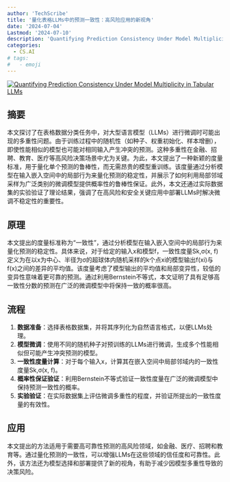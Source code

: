 ```yaml
---
author: 'TechScribe'
title: '量化表格LLMs中的预测一致性：高风险应用的新视角'
date: '2024-07-04'
Lastmod: '2024-07-10'
description: 'Quantifying Prediction Consistency Under Model Multiplicity in Tabular LLMs'
categories:
  - CS.AI
# tags:
#   - emoji
---
```


[![Quantifying Prediction Consistency Under Model Multiplicity in Tabular LLMs](https://arxiv-research-1301205113.cos.ap-guangzhou.myqcloud.com/images/2407.04173v1.pdf_0.jpg)](https://arxiv.org/abs/2407.04173v1)

## 摘要

本文探讨了在表格数据分类任务中，对大型语言模型（LLMs）进行微调时可能出现的多重性问题。由于训练过程中的随机性（如种子、权重初始化、样本增删），即使性能相似的模型也可能对相同输入产生冲突的预测。这种多重性在金融、招聘、教育、医疗等高风险决策场景中尤为关键。为此，本文提出了一种新颖的度量标准，用于量化单个预测的鲁棒性，而无需昂贵的模型重训练。该度量通过分析模型在输入嵌入空间中的局部行为来量化预测的稳定性，并展示了如何利用局部邻域采样为广泛类别的微调模型提供概率性的鲁棒性保证。此外，本文还通过实际数据集的实验验证了理论结果，强调了在高风险和安全关键应用中部署LLMs时解决微调不稳定性的重要性。<!--more-->

## 原理

本文提出的度量标准称为“一致性”，通过分析模型在输入嵌入空间中的局部行为来量化预测的稳定性。具体来说，对于给定的输入x和模型f，一致性度量Sk,σ(x, f)定义为在以x为中心、半径为σ的超球体内随机采样的k个点xi的模型输出f(xi)与f(x)之间的差异的平均值。该度量考虑了模型输出的平均值和局部变异性，较低的变异性意味着更可靠的预测。通过利用Bernstein不等式，本文证明了具有足够高一致性分数的预测在广泛的微调模型中将保持一致的概率很高。

## 流程

1. **数据准备**：选择表格数据集，并将其序列化为自然语言格式，以便LLMs处理。
2. **模型微调**：使用不同的随机种子对预训练的LLMs进行微调，生成多个性能相似但可能产生冲突预测的模型。
3. **一致性度量计算**：对于每个输入x，计算其在嵌入空间中局部邻域内的一致性度量Sk,σ(x, f)。
4. **概率性保证验证**：利用Bernstein不等式验证一致性度量在广泛的微调模型中保持预测一致性的概率。
5. **实验验证**：在实际数据集上评估微调多重性的程度，并验证所提出的一致性度量的有效性。

## 应用

本文提出的方法适用于需要高可靠性预测的高风险领域，如金融、医疗、招聘和教育等。通过量化预测的一致性，可以增强LLMs在这些领域的信任度和可靠性。此外，该方法还为模型选择和部署提供了新的视角，有助于减少因模型多重性导致的决策风险。